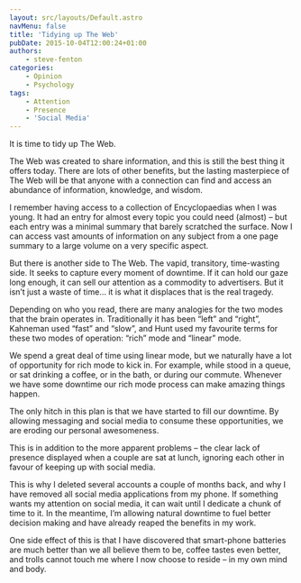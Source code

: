 ```yaml
---
layout: src/layouts/Default.astro
navMenu: false
title: 'Tidying up The Web'
pubDate: 2015-10-04T12:00:24+01:00
authors:
    - steve-fenton
categories:
    - Opinion
    - Psychology
tags:
    - Attention
    - Presence
    - 'Social Media'
---
```


It is time to tidy up The Web.

The Web was created to share information, and this is still the best thing it offers today. There are lots of other benefits, but the lasting masterpiece of The Web will be that anyone with a connection can find and access an abundance of information, knowledge, and wisdom.

I remember having access to a collection of Encyclopaedias when I was young. It had an entry for almost every topic you could need (almost) – but each entry was a minimal summary that barely scratched the surface. Now I can access vast amounts of information on any subject from a one page summary to a large volume on a very specific aspect.

But there is another side to The Web. The vapid, transitory, time-wasting side. It seeks to capture every moment of downtime. If it can hold our gaze long enough, it can sell our attention as a commodity to advertisers. But it isn’t just a waste of time… it is what it displaces that is the real tragedy.

Depending on who you read, there are many analogies for the two modes that the brain operates in. Traditionally it has been “left” and “right”, Kahneman used “fast” and “slow”, and Hunt used my favourite terms for these two modes of operation: “rich” mode and “linear” mode.

We spend a great deal of time using linear mode, but we naturally have a lot of opportunity for rich mode to kick in. For example, while stood in a queue, or sat drinking a coffee, or in the bath, or during our commute. Whenever we have some downtime our rich mode process can make amazing things happen.

The only hitch in this plan is that we have started to fill our downtime. By allowing messaging and social media to consume these opportunities, we are eroding our personal awesomeness.

This is in addition to the more apparent problems – the clear lack of presence displayed when a couple are sat at lunch, ignoring each other in favour of keeping up with social media.

This is why I deleted several accounts a couple of months back, and why I have removed all social media applications from my phone. If something wants my attention on social media, it can wait until I dedicate a chunk of time to it. In the meantime, I’m allowing natural downtime to fuel better decision making and have already reaped the benefits in my work.

One side effect of this is that I have discovered that smart-phone batteries are much better than we all believe them to be, coffee tastes even better, and trolls cannot touch me where I now choose to reside – in my own mind and body.